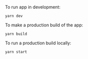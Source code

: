 To run app in development:

`yarn dev`

To make a production build of the app:

`yarn build`

To run a production build locally:

`yarn start`
